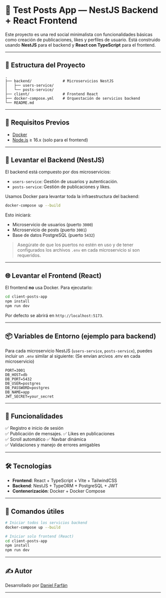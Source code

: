 
# 🧩 Test Posts App — NestJS Backend + React Frontend

Este proyecto es una red social minimalista con funcionalidades básicas como creación de publicaciones, likes y perfiles de usuario. Está construido usando **NestJS** para el backend y **React con TypeScript** para el frontend.

---

## 📁 Estructura del Proyecto

```
.
├── backend/              # Microservicios NestJS
│   ├── users-service/
│   └── posts-service/
├── client/               # Frontend React
├── docker-compose.yml    # Orquestación de servicios backend
└── README.md
```

---

## 🚀 Requisitos Previos

- [Docker](https://www.docker.com/)
- [Node.js](https://nodejs.org/) ≥ 16.x (solo para el frontend)

---

## 🐳 Levantar el Backend (NestJS)

El backend está compuesto por dos microservicios:
- `users-service`: Gestión de usuarios y autenticación.
- `posts-service`: Gestión de publicaciones y likes.

Usamos Docker para levantar toda la infraestructura del backend:

```bash
docker-compose up --build
```

Esto iniciará:
- Microservicio de usuarios (puerto `3000`)
- Microservicio de posts (puerto `3001`)
- Base de datos PostgreSQL (puerto `5432`)

> Asegúrate de que los puertos no estén en uso y de tener configurados los archivos `.env` en cada microservicio si son requeridos.

---

## 🌐 Levantar el Frontend (React)

El frontend **no** usa Docker. Para ejecutarlo:

```bash
cd client-posts-app
npm install
npm run dev
```

Por defecto se abrirá en `http://localhost:5173`.

---

## 📦 Variables de Entorno (ejemplo para backend)

Para cada microservicio NestJS (`users-service`, `posts-service`), puedes incluir un `.env` similar al siguiente:
(Se envían arcivos .env en cada microservicio)



```env
PORT=3001
DB_HOST=db
DB_PORT=5432
DB_USER=postgres
DB_PASSWORD=postgres
DB_NAME=app
JWT_SECRET=your_secret
```

---

## 🧪 Funcionalidades

✅ Registro e inicio de sesión  
✅ Publicación de mensajes.
✅ Likes en publicaciones  
✅ Scroll automático
✅ Navbar dinámica  
✅ Validaciones y manejo de errores amigables  

---

## 🛠 Tecnologías

- **Frontend**: React + TypeScript + Vite + TailwindCSS
- **Backend**: NestJS + TypeORM + PostgreSQL + JWT
- **Contenerización**: Docker + Docker Compose

---

## 📝 Comandos útiles

```bash
# Iniciar todos los servicios backend
docker-compose up --build

# Iniciar solo frontend (React)
cd client-posts-app
npm install
npm run dev
```

---

## ✍️ Autor

Desarrollado por [Daniel Farfán](https://github.com/PythDani)

---


